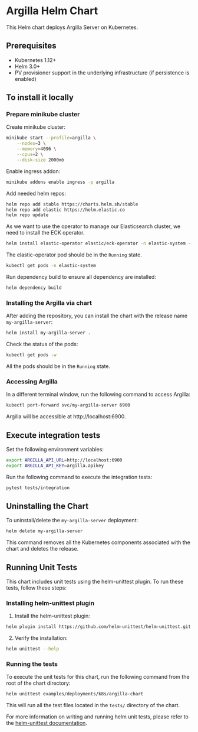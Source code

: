 # Argilla Helm Chart

This Helm chart deploys Argilla Server on Kubernetes.

## Prerequisites

- Kubernetes 1.12+
- Helm 3.0+
- PV provisioner support in the underlying infrastructure (if persistence is enabled)

## To install it locally

### Prepare minikube cluster
Create minikube cluster:
``` bash
minikube start --profile=argilla \
    --nodes=3 \
    --memory=4096 \
    --cpus=2 \
    --disk-size 2000mb
```
Enable ingress addon:
``` bash
minikube addons enable ingress -p argilla
```
Add needed helm repos:
```bash
helm repo add stable https://charts.helm.sh/stable
helm repo add elastic https://helm.elastic.co
helm repo update
```
As we want to use the operator to manage our Elasticsearch cluster, we need to install the ECK operator.
```bash
helm install elastic-operator elastic/eck-operator -n elastic-system --create-namespace
```
The elastic-operator pod should be in the `Running` state.
```bash
kubectl get pods -n elastic-system
```
Run dependency build to ensure all dependency are installed:
``` bash
helm dependency build
```

### Installing the Argilla via chart

After adding the repository, you can install the chart with the release name `my-argilla-server`:
```bash
helm install my-argilla-server .
```

Check the status of the pods:
```bash
kubectl get pods -w
```
All the pods should be in the `Running` state.

### Accessing Argilla

In a different terminal window, run the following command to access Argilla:
```bash
kubectl port-forward svc/my-argilla-server 6900
```
Argilla will be accessible at http://localhost:6900.

## Execute integration tests

Set the following environment variables:
```bash
export ARGILLA_API_URL=http://localhost:6900
export ARGILLA_API_KEY=argilla.apikey
```

Run the following command to execute the integration tests:
```bash
pytest tests/integration
```

## Uninstalling the Chart

To uninstall/delete the `my-argilla-server` deployment:

```bash
helm delete my-argilla-server
```

This command removes all the Kubernetes components associated with the chart and deletes the release.

## Running Unit Tests

This chart includes unit tests using the helm-unittest plugin. To run these tests, follow these steps:

### Installing helm-unittest plugin

1. Install the helm-unittest plugin:

```bash
helm plugin install https://github.com/helm-unittest/helm-unittest.git
```

2. Verify the installation:

```bash
helm unittest --help
```

### Running the tests

To execute the unit tests for this chart, run the following command from the root of the chart directory:

```bash
helm unittest examples/deployments/k8s/argilla-chart
```

This will run all the test files located in the `tests/` directory of the chart.

For more information on writing and running helm unit tests, please refer to the [helm-unittest documentation](https://github.com/helm-unittest/helm-unittest).
